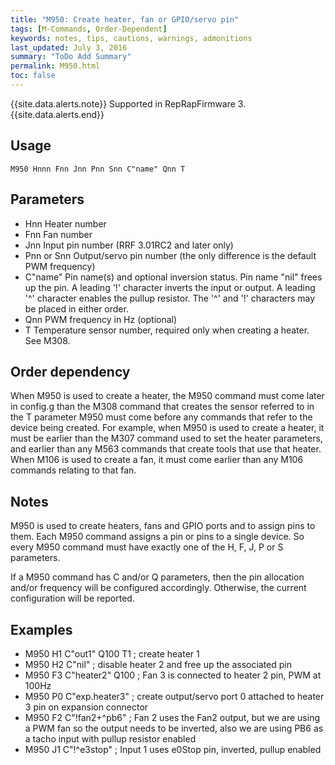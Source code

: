 ```yaml
---
title: "M950: Create heater, fan or GPIO/servo pin" 
tags: [M-Commands, Order-Dependent]
keywords: notes, tips, cautions, warnings, admonitions
last_updated: July 3, 2016
summary: "ToDo Add Summary"
permalink: M950.html
toc: false
---
```


{{site.data.alerts.note}}
Supported in RepRapFirmware 3.
{{site.data.alerts.end}}


## Usage ##
```
M950 Hnnn Fnn Jnn Pnn Snn C"name" Qnn T
```

## Parameters ##

+ Hnn Heater number
+ Fnn Fan number
+ Jnn Input pin number (RRF 3.01RC2 and later only)
+ Pnn or Snn Output/servo pin number (the only difference is the default PWM frequency)
+ C"name" Pin name(s) and optional inversion status. Pin name "nil" frees up the pin. A leading '!' character inverts the input or output. A leading '^' character enables the pullup resistor. The '^' and '!' characters may be placed in either order.
+ Qnn PWM frequency in Hz (optional)
+ T Temperature sensor number, required only when creating a heater. See M308.

## Order dependency ##

When M950 is used to create a heater, the M950 command must come later in config.g than the M308 command that creates the sensor referred to in the T parameter
M950 must come before any commands that refer to the device being created. For example, when M950 is used to create a heater, it must be earlier than the M307 command used to set the heater parameters, and earlier than any M563 commands that create tools that use that heater. When M106 is used to create a fan, it must come earlier than any M106 commands relating to that fan.

## Notes ## 

M950 is used to create heaters, fans and GPIO ports and to assign pins to them. Each M950 command assigns a pin or pins to a single device. So every M950 command must have exactly one of the H, F, J, P or S parameters.

If a M950 command has C and/or Q parameters, then the pin allocation and/or frequency will be configured accordingly. Otherwise, the current configuration will be reported.


## Examples ##

+ M950 H1 C"out1" Q100 T1 ; create heater 1
+ M950 H2 C"nil" ; disable heater 2 and free up the associated pin
+ M950 F3 C"heater2" Q100 ; Fan 3 is connected to heater 2 pin, PWM at 100Hz
+ M950 P0 C"exp.heater3" ; create output/servo port 0 attached to heater 3 pin on expansion connector
+ M950 F2 C"!fan2+^pb6" ; Fan 2 uses the Fan2 output, but we are using a PWM fan so the output needs to be inverted, also we are using PB6 as a tacho input with pullup resistor enabled
+ M950 J1 C"!^e3stop" ; Input 1 uses e0Stop pin, inverted, pullup enabled
